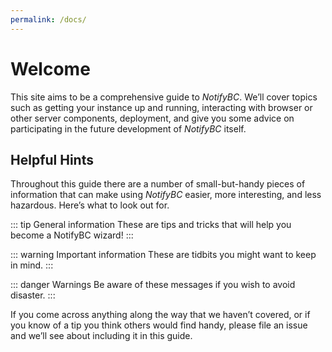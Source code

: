 ```yaml
---
permalink: /docs/
---
```


# Welcome

This site aims to be a comprehensive guide to _NotifyBC_. We’ll cover topics such
as getting your instance up and running, interacting with browser or other server components, deployment, and give you some advice on participating in the future
development of _NotifyBC_ itself.

## Helpful Hints

Throughout this guide there are a number of small-but-handy pieces of information that can make using _NotifyBC_ easier, more interesting, and less hazardous. Here’s what to look out for.

::: tip General information
These are tips and tricks that will help you become a NotifyBC wizard!
:::

::: warning Important information
These are tidbits you might want to keep in mind.
:::

::: danger Warnings
Be aware of these messages if you wish to avoid disaster.
:::

If you come across anything along the way that we haven’t covered, or if you
know of a tip you think others would find handy, please <a target="_blank" rel="noopener noreferrer" :href="themeData.repo+'/issues/new'">file an
issue<ExternalLinkIcon /></a> and we’ll see about
including it in this guide.

<script setup>
import { useThemeData } from '@vuepress/plugin-theme-data/client';
const themeData = useThemeData();
</script>
